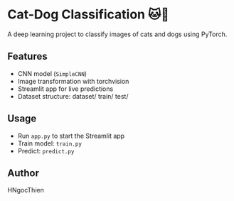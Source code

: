 # Cat-Dog Classification 🐱🐶

A deep learning project to classify images of cats and dogs using PyTorch.

## Features
- CNN model (`SimpleCNN`)
- Image transformation with torchvision
- Streamlit app for live predictions
- Dataset structure:
dataset/
train/
test/

## Usage
- Run `app.py` to start the Streamlit app
- Train model: `train.py`
- Predict: `predict.py`

## Author
HNgocThien

